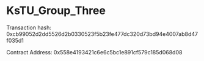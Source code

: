 # KsTU_Group_Three

Transaction hash: 0xcb99052d2dd5526d2b0330523f5b23fe477dc320d73bd94e4007ab8d47f035d1

Contract Address: 0x558e4193421c6e6c5bc1e891cf579c185d068d08